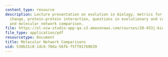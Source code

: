 ```yaml
---
content_type: resource
description: Lecture presentation on evolution in biology, metrics for evolutionary
  change, protein-protein interaction, questions in evolutionary and comparative biology,
  and molecular network comparison.
file: https://ol-ocw-studio-app-qa.s3.amazonaws.com/courses/20-453j-biomedical-information-technology-fall-2008/530b31c81dc670da56fbf5ff81760639_1104_molec_nw.pdf
file_type: application/pdf
resourcetype: Document
title: Molecular Network Comparisons
uid: 530b31c8-1dc6-70da-56fb-f5ff81760639
---
```

